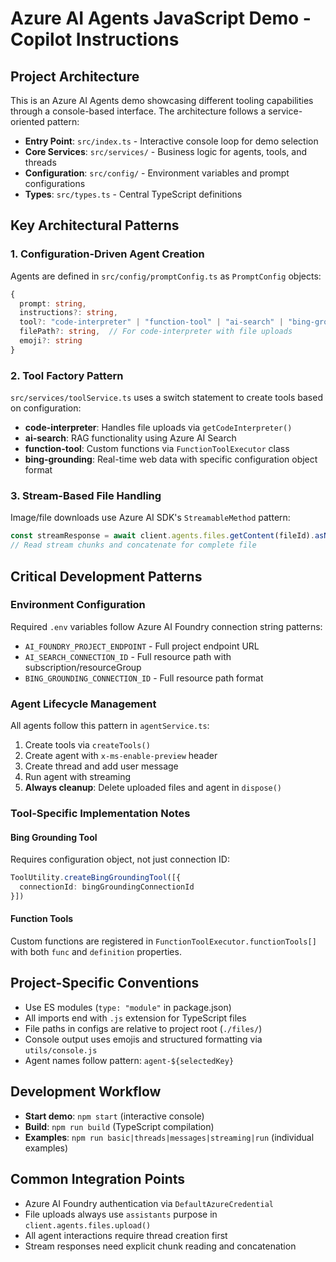 # Azure AI Agents JavaScript Demo - Copilot Instructions

## Project Architecture

This is an Azure AI Agents demo showcasing different tooling capabilities through a console-based interface. The architecture follows a service-oriented pattern:

- **Entry Point**: `src/index.ts` - Interactive console loop for demo selection
- **Core Services**: `src/services/` - Business logic for agents, tools, and threads
- **Configuration**: `src/config/` - Environment variables and prompt configurations
- **Types**: `src/types.ts` - Central TypeScript definitions

## Key Architectural Patterns

### 1. Configuration-Driven Agent Creation
Agents are defined in `src/config/promptConfig.ts` as `PromptConfig` objects:
```typescript
{
  prompt: string,
  instructions?: string,
  tool?: "code-interpreter" | "function-tool" | "ai-search" | "bing-grounding",
  filePath?: string,  // For code-interpreter with file uploads
  emoji?: string
}
```

### 2. Tool Factory Pattern
`src/services/toolService.ts` uses a switch statement to create tools based on configuration:
- **code-interpreter**: Handles file uploads via `getCodeInterpreter()`
- **ai-search**: RAG functionality using Azure AI Search
- **function-tool**: Custom functions via `FunctionToolExecutor` class
- **bing-grounding**: Real-time web data with specific configuration object format

### 3. Stream-Based File Handling
Image/file downloads use Azure AI SDK's `StreamableMethod` pattern:
```typescript
const streamResponse = await client.agents.files.getContent(fileId).asNodeStream();
// Read stream chunks and concatenate for complete file
```

## Critical Development Patterns

### Environment Configuration
Required `.env` variables follow Azure AI Foundry connection string patterns:
- `AI_FOUNDRY_PROJECT_ENDPOINT` - Full project endpoint URL
- `AI_SEARCH_CONNECTION_ID` - Full resource path with subscription/resourceGroup
- `BING_GROUNDING_CONNECTION_ID` - Full resource path format

### Agent Lifecycle Management
All agents follow this pattern in `agentService.ts`:
1. Create tools via `createTools()`
2. Create agent with `x-ms-enable-preview` header
3. Create thread and add user message
4. Run agent with streaming
5. **Always cleanup**: Delete uploaded files and agent in `dispose()`

### Tool-Specific Implementation Notes

#### Bing Grounding Tool
Requires configuration object, not just connection ID:
```typescript
ToolUtility.createBingGroundingTool([{
  connectionId: bingGroundingConnectionId
}])
```

#### Function Tools
Custom functions are registered in `FunctionToolExecutor.functionTools[]` with both `func` and `definition` properties.

## Project-Specific Conventions

- Use ES modules (`type: "module"` in package.json)
- All imports end with `.js` extension for TypeScript files
- File paths in configs are relative to project root (`./files/`)
- Console output uses emojis and structured formatting via `utils/console.js`
- Agent names follow pattern: `agent-${selectedKey}`

## Development Workflow

- **Start demo**: `npm start` (interactive console)
- **Build**: `npm run build` (TypeScript compilation)
- **Examples**: `npm run basic|threads|messages|streaming|run` (individual examples)

## Common Integration Points

- Azure AI Foundry authentication via `DefaultAzureCredential`
- File uploads always use `assistants` purpose in `client.agents.files.upload()`
- All agent interactions require thread creation first
- Stream responses need explicit chunk reading and concatenation
